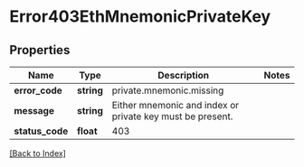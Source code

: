 # Error403EthMnemonicPrivateKey

## Properties

Name | Type | Description | Notes
------------ | ------------- | ------------- | -------------
**error_code** | **string** | private.mnemonic.missing |
**message** | **string** | Either mnemonic and index or private key must be present. |
**status_code** | **float** | 403 |

[[Back to Index]](../index.md)
